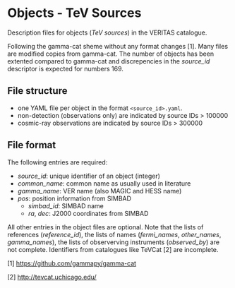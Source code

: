 # Objects - TeV Sources

Description files for objects (*TeV sources*) in the VERITAS catalogue. 

Following the gamma-cat sheme without any format changes [1]. Many files are modified copies from gamma-cat. The number of objects has been extented compared to gamma-cat and discrepencies in the *source_id* descriptor is expected for numbers 169. 

## File structure

- one YAML file per object in the format `<source_id>.yaml`.
- non-detection (observations only) are indicated by source IDs > 100000
- cosmic-ray observations are indicated by source IDs > 300000

## File format

The following entries are required:

- *source_id*: unique identifier of an object (integer)
- *common_name*: common name as usually used in literature
- *gamma_name*: VER name (also MAGIC and HESS name)
- *pos*: position information from SIMBAD
  - *simbad_id*: SIMBAD name
  - *ra*, *dec*: J2000 coordinates from SIMBAD

All other entries in the object files are optional. Note that the lists of references (*reference_id*), the lists of names (*fermi_names*, *other_names*, *gamma_names*), the lists of observerving instruments (*observed_by*) are not complete. Identifiers from catalogues like TeVCat [2] are incomplete.

[1] https://github.com/gammapy/gamma-cat

[2] http://tevcat.uchicago.edu/